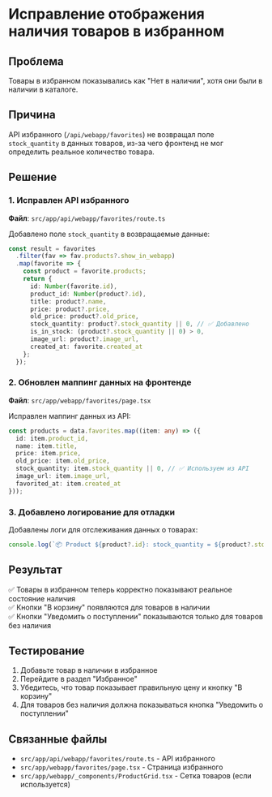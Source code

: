 # Исправление отображения наличия товаров в избранном

## Проблема
Товары в избранном показывались как "Нет в наличии", хотя они были в наличии в каталоге.

## Причина
API избранного (`/api/webapp/favorites`) не возвращал поле `stock_quantity` в данных товаров, из-за чего фронтенд не мог определить реальное количество товара.

## Решение

### 1. Исправлен API избранного
**Файл**: `src/app/api/webapp/favorites/route.ts`

Добавлено поле `stock_quantity` в возвращаемые данные:

```typescript
const result = favorites
  .filter(fav => fav.products?.show_in_webapp)
  .map(favorite => {
    const product = favorite.products;
    return {
      id: Number(favorite.id),
      product_id: Number(product?.id),
      title: product?.name,
      price: product?.price,
      old_price: product?.old_price,
      stock_quantity: product?.stock_quantity || 0, // ✅ Добавлено
      is_in_stock: (product?.stock_quantity || 0) > 0,
      image_url: product?.image_url,
      created_at: favorite.created_at
    };
  });
```

### 2. Обновлен маппинг данных на фронтенде
**Файл**: `src/app/webapp/favorites/page.tsx`

Исправлен маппинг данных из API:

```typescript
const products = data.favorites.map((item: any) => ({
  id: item.product_id,
  name: item.title,
  price: item.price,
  old_price: item.old_price,
  stock_quantity: item.stock_quantity || 0, // ✅ Используем из API
  image_url: item.image_url,
  favorited_at: item.created_at
}));
```

### 3. Добавлено логирование для отладки
Добавлены логи для отслеживания данных о товарах:

```typescript
console.log(`📦 Product ${product?.id}: stock_quantity = ${product?.stock_quantity}, name = ${product?.name}`);
```

## Результат
✅ Товары в избранном теперь корректно показывают реальное состояние наличия  
✅ Кнопки "В корзину" появляются для товаров в наличии  
✅ Кнопки "Уведомить о поступлении" показываются только для товаров без наличия

## Тестирование
1. Добавьте товар в наличии в избранное
2. Перейдите в раздел "Избранное"
3. Убедитесь, что товар показывает правильную цену и кнопку "В корзину"
4. Для товаров без наличия должна показываться кнопка "Уведомить о поступлении"

## Связанные файлы
- `src/app/api/webapp/favorites/route.ts` - API избранного
- `src/app/webapp/favorites/page.tsx` - Страница избранного
- `src/app/webapp/_components/ProductGrid.tsx` - Сетка товаров (если используется) 